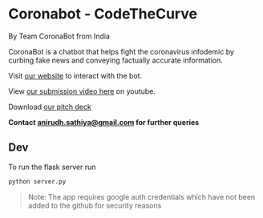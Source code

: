 # Coronabot - CodeTheCurve #
By Team CoronaBot from India

CoronaBot is a chatbot that helps fight the coronavirus infodemic by curbing fake news and conveying factually accurate information.

Visit [our website](https://npsinrcisco.live) to interact with the bot.

View [our submission video here](https://youtu.be/a-h3x9_Ecso) on youtube.

Download [our pitch deck](https://send.firefox.com/download/6d1d5a177c691dcd/#a4Bluhg1x2RH3RvuGBZW7Q)



**Contact anirudh.sathiya@gmail.com for further queries**

## Dev ##

To run the flask server run

```bash
python server.py
```
> Note: The app requires google auth credentials which have not been added to the github for security reasons
